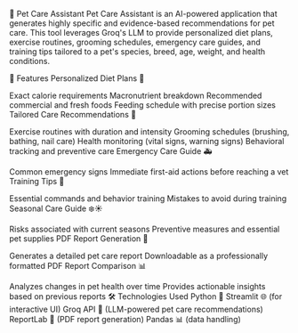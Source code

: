 🐾 Pet Care Assistant
Pet Care Assistant is an AI-powered application that generates highly specific and evidence-based recommendations for pet care. This tool leverages Groq's LLM to provide personalized diet plans, exercise routines, grooming schedules, emergency care guides, and training tips tailored to a pet's species, breed, age, weight, and health conditions.

🚀 Features
Personalized Diet Plans 🥩

Exact calorie requirements
Macronutrient breakdown
Recommended commercial and fresh foods
Feeding schedule with precise portion sizes
Tailored Care Recommendations 🛁

Exercise routines with duration and intensity
Grooming schedules (brushing, bathing, nail care)
Health monitoring (vital signs, warning signs)
Behavioral tracking and preventive care
Emergency Care Guide 🚑

Common emergency signs
Immediate first-aid actions before reaching a vet
Training Tips 🎾

Essential commands and behavior training
Mistakes to avoid during training
Seasonal Care Guide ❄️☀️

Risks associated with current seasons
Preventive measures and essential pet supplies
PDF Report Generation 📄

Generates a detailed pet care report
Downloadable as a professionally formatted PDF
Report Comparison 📊

Analyzes changes in pet health over time
Provides actionable insights based on previous reports
🛠️ Technologies Used
Python 🐍
Streamlit 🌐 (for interactive UI)
Groq API 🧠 (LLM-powered pet care recommendations)
ReportLab 📄 (PDF report generation)
Pandas 📊 (data handling)
